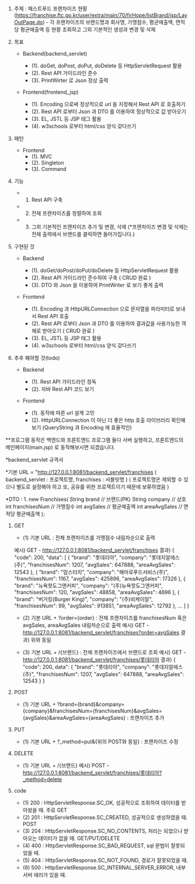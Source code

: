 1. 주제 : 패스트푸드 프랜차이즈 현황 (https://franchise.ftc.go.kr/user/extra/main/70/firHope/listBrand/jsp/LayOutPage.do)
		- 각 프랜차이즈의 브랜드명과 회사명, 가맹점수, 평균매출액, 면적당 평균매출액 등 현황 조회하고 그외 기본적인 생성과 변경 및 삭제
2. 목표
	- Backend(backend_servlet)
		- (1). doGet, doPost, doPut, doDelete 등 HttpServletRequest 활용
		- (2). Rest API 가이드라인 준수
		- (3). PrintWirter 로 Json 정상 출력
	
	- Frontend(frontend_jsp)
		- (1). Encoding 으로써 정상적으로 url 을 지정해서 Rest API 로 호출하기
		- (2). Rest API 로부터 Json 과 DTO 를 이용하여 정상적으로 값 받아오기
		- (3). EL, JSTL 등 JSP 태그 활용
		- (4). w3schools 로부터 html/css 양식 갖다쓰기
		
3. 패턴
	- Frontend
		- (1). MVC
		- (2). Singleton
		- (3). Command
		
4. 기능
	- 1. Rest API 구축
	- 2. 전체 프랜차이즈를 정렬하여 조회
	- 3. 그외 기본적인 프랜차이즈 추가 및 변경, 삭제 (*프랜차이즈 변경 및 삭제는 전체 출력에서 브랜드를 클릭하면 들어가집니다.)

5. 구현된 것
	- Backend
		- (1). doGet/doPost/doPut/doDelete 등 HttpServletRequest 활용
		- (2). Rest API 가이드라인 준수하여 구축 ( CRUD 완료 )
		- (3). DTO 와 Json 을 이용하여 PrintWriter 로 보기 좋게 출력
	
	- Frontend
		- (1). Encoding 과 HttpURLConnection 으로 문자열을 파라미터로 보내서 Rest API 호출
		- (2). Rest API 로부터 Json 과 DTO 를 이용하여 결과값을 사용가능한 객체로 받아오기 ( CRUD 완료 )
		- (3). EL, JSTL 등 JSP 태그 활용
		- (4). w3schools 로부터 html/css 양식 갖다쓰기

6. 추후 해야할 것(todo)
	- Backend
		- (1). Rest API 가이드라인 정독
		- (2). 자바 Rest API 코드 보기
	
	- Frontend
		- (1). 동작에 따른 url 설계 고민
		- (2). HttpURLConnection 이 아닌 더 좋은 http 호출 라이브러리 확인해보기 (QueryString 과 Encoding 에 효율적인)


**프로그램 동작은 백엔드와 프론트엔드 프로그램 둘다 서버 실행하고, 프론트엔드의 메인페이지(main.jsp) 로 동작해보시면 되겠습니다.
	
*backend_servlet 규격서

*기본 URL = "http://127.0.0.1:8081/backend_servlet/franchises
	( backend_servlet : 프로젝트명, franchises : 서블릿명 )
	( 프로젝트명은 제외할 수 있으나 별도로 설정해야 하고 또, 공유를 위한 프로젝트이기 때문에 보류하였음 )

*DTO : 1. new Franchises(
					String brand 		// 브랜드(PK)
					String company		// 상호
					int franchisesNum	// 가맹점수
					int avgSales		// 평균매출액
					int areaAvgSales	// 면적당 평균매출액
		);

1. GET
	- (1) 기본 URL : 전체 프랜차이즈를 가맹점수 내림차순으로 출력
			
	예시) GET - http://127.0.0.1:8081/backend_servlet/franchises
	결과)
	{
	  "code": 200,
	  "data": [
	    {
	      "brand": "롯데리아",
	      "company": "롯데지알에스(주)",
	      "franchisesNum": 1207,
	      "avgSales": 647888,
	      "areaAvgSales": 12543
	    },
	    {
	      "brand": "맘스터치",
	      "company": "해마로푸드서비스(주)",
	      "franchisesNum": 1167,
	      "avgSales": 425896,
	      "areaAvgSales": 17326
	    },
	    {
	      "brand": "뉴욕핫도그앤커피",
	      "company": "(주)뉴욕핫도그앤커피",
	      "franchisesNum": 120,
	      "avgSales": 48858,
	      "areaAvgSales": 4696
	    },
	    {
	      "brand": "버거킹(Burger King)",
	      "company": "(주)비케이알",
	      "franchisesNum": 99,
	      "avgSales": 913851,
      	      "areaAvgSales": 12792
      	    },
   		...
  	  ]
    	}
    
    - (2) 기본 URL + ?order={order} : 전체 프랜차이즈를 franchisesNum 혹은 avgSales, areaAvgSales 내림차순으로 출력
          예시) GET - http://127.0.0.1:8081/backend_servlet/franchises?order=avgSales
          결과) 위와 동일
          
    - (3) 기본 URL + /{브랜드} : 전체 프랜차이즈에서 브랜드로 조회
          예시) GET - http://127.0.0.1:8081/backend_servlet/franchises/롯데리아
          결과)
     	{
		"code": 200,
		 data": {
			"brand": "롯데리아",
			"company": "롯데지알에스(주)",
			"franchisesNum": 1207,
			"avgSales": 647888,
			"areaAvgSales": 12543
		}
	 }
	 
2. POST 
	- (1) 기본 URL + ?brand={brand}&company={company}&franchisesNum={franchisesNum}&avgSales={avgSales}&areaAvgSales={areaAvgSales}
		  : 프랜차이즈 추가

3. PUT
	- (1) 기본 URL + ?_method=put&{위의 POST와 동일} : 프랜차이즈 수정
	
4. DELETE
	- (1) 기본 URL + /{브랜드}
	 예시) POST - http://127.0.0.1:8081/backend_servlet/franchises/롯데리아?_method=delete
	 
5. code
	- (1) 200 : HttpServletResponse.SC_OK, 성공적으로 조회하여 데이터를 받아왔을 때. 주로 GET
	- (2) 201 : HttpServletResponse.SC_CREATED, 성공적으로 생성하였을 때. POST
	- (3) 204 : HttpServletResponse.SC_NO_CONTENTS, 처리는 되었으나 받아오는 데이터가 없을 때. GET/PUT/DELETE
	- (4) 400 : HttpServletResponse.SC_BAD_REQUEST, sql 문법이 잘못되었을 때.
	- (5) 404 : HttpServletResponse.SC_NOT_FOUND, 경로가 잘못되었을 때.
	- (6) 500 : HttpServletResponse.SC_INTERNAL_SERVER_ERROR, 내부 서버 에러가 있을 때.
	 